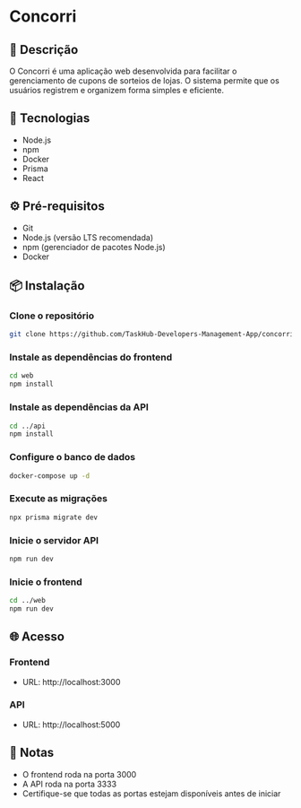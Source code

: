 # Concorri

## 📝 Descrição
O Concorri é uma aplicação web desenvolvida para facilitar o gerenciamento de cupons de sorteios de lojas. O sistema permite que os usuários registrem e organizem forma simples e eficiente.

## 🚀 Tecnologias
- Node.js
- npm
- Docker
- Prisma
- React

## ⚙️ Pré-requisitos
- Git
- Node.js (versão LTS recomendada)
- npm (gerenciador de pacotes Node.js)
- Docker

## 📦 Instalação

### Clone o repositório
```bash
git clone https://github.com/TaskHub-Developers-Management-App/concorri.git
```

### Instale as dependências do frontend
```bash
cd web
npm install
```

### Instale as dependências da API
```bash
cd ../api
npm install
```

### Configure o banco de dados
```bash
docker-compose up -d
```

### Execute as migrações
```bash
npx prisma migrate dev
```

### Inicie o servidor API
```bash
npm run dev
```

### Inicie o frontend
```bash
cd ../web
npm run dev
```

## 🌐 Acesso

### Frontend
- URL: http://localhost:3000

### API
- URL: http://localhost:5000

## 📝 Notas
- O frontend roda na porta 3000
- A API roda na porta 3333
- Certifique-se que todas as portas estejam disponíveis antes de iniciar